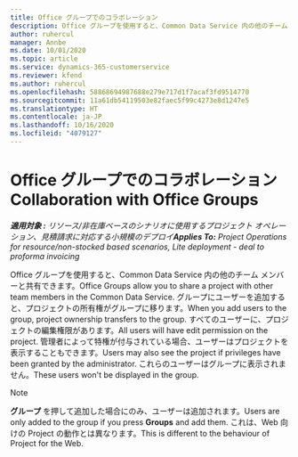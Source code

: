 ```yaml
---
title: Office グループでのコラボレーション
description: Office グループを使用すると、Common Data Service 内の他のチーム メンバーと共有できます。
author: ruhercul
manager: Annbe
ms.date: 10/01/2020
ms.topic: article
ms.service: dynamics-365-customerservice
ms.reviewer: kfend
ms.author: ruhercul
ms.openlocfilehash: 58868694987688e279e717d1f7acaf3fd9514770
ms.sourcegitcommit: 11a61db54119503e82faec5f99c4273e8d1247e5
ms.translationtype: HT
ms.contentlocale: ja-JP
ms.lasthandoff: 10/16/2020
ms.locfileid: "4079127"
---
```

# <a name="collaboration-with-office-groups"></a><span data-ttu-id="fa8b1-103">Office グループでのコラボレーション</span><span class="sxs-lookup"><span data-stu-id="fa8b1-103">Collaboration with Office Groups</span></span>

<span data-ttu-id="fa8b1-104">_**適用対象 :** リソース/非在庫ベースのシナリオに使用するプロジェクト オペレーション、見積請求に対応する小規模のデプロイ_</span><span class="sxs-lookup"><span data-stu-id="fa8b1-104">_**Applies To:** Project Operations for resource/non-stocked based scenarios, Lite deployment - deal to proforma invoicing_</span></span>

<span data-ttu-id="fa8b1-105">Office グループを使用すると、Common Data Service 内の他のチーム メンバーと共有できます。</span><span class="sxs-lookup"><span data-stu-id="fa8b1-105">Office Groups allow you to share a project with other team members in the Common Data Service.</span></span> <span data-ttu-id="fa8b1-106">グループにユーザーを追加すると、プロジェクトの所有権がグループに移ります。</span><span class="sxs-lookup"><span data-stu-id="fa8b1-106">When you add users to the group, project ownership transfers to the group.</span></span> <span data-ttu-id="fa8b1-107">すべてのユーザーに、プロジェクトの編集権限があります。</span><span class="sxs-lookup"><span data-stu-id="fa8b1-107">All users will have edit permission on the project.</span></span> <span data-ttu-id="fa8b1-108">管理者によって特権が付与されている場合、ユーザーはプロジェクトを表示することもできます。</span><span class="sxs-lookup"><span data-stu-id="fa8b1-108">Users may also see the project if privileges have been granted by the administrator.</span></span> <span data-ttu-id="fa8b1-109">これらのユーザーはグループに表示されません。</span><span class="sxs-lookup"><span data-stu-id="fa8b1-109">These users won't be displayed in the group.</span></span>

> [!NOTE] 
> <span data-ttu-id="fa8b1-110">**グループ** を押して追加した場合にのみ、ユーザーは追加されます。</span><span class="sxs-lookup"><span data-stu-id="fa8b1-110">Users are only added to the group if you press **Groups** and add them.</span></span> <span data-ttu-id="fa8b1-111">これは、Web 向けの Project の動作とは異なります。</span><span class="sxs-lookup"><span data-stu-id="fa8b1-111">This is different to the behaviour of Project for the Web.</span></span> 

